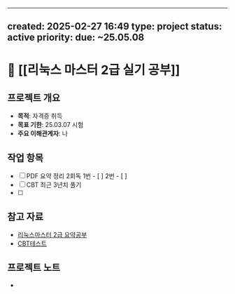 
---
created: 2025-02-27 16:49
type: project
status: active
priority: 
due: ~25.05.08
---
# 🎯 [[리눅스 마스터 2급 실기 공부]]

## 프로젝트 개요
- **목적**: 자격증 취득
- **목표 기한**: 25.03.07 시험
- **주요 이해관계자**: 나

## 작업 항목
- [ ] PDF 요약 정리 2회독 1번 - [  ] 2번 - [  ] 
- [ ] CBT 최근 3년치 풀기
- [ ] 

## 참고 자료
- [리눅스마스터 2급 요약공부](https://velog.io/@sionyy/%EB%A6%AC%EB%88%85%EC%8A%A4%EB%A7%88%EC%8A%A4%ED%84%B0-2%EA%B8%89-2%EC%B0%A8%EC%8B%9C%ED%97%98-%EC%9A%94%EC%95%BD)
- [CBT테스트](https://www.comcbt.com/ )


## 프로젝트 노트
-